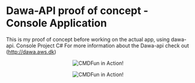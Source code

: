 # Dawa-API proof of concept - Console Application
This is my proof of concept before working on the actual app, using dawa-api. Console Project C#
For more information about the Dawa-api check out (http://dawa.aws.dk)

<p align="center">
  <img alt="CMDFun in Action!" src="http://www.presentations.co.uk/wp-content/uploads/2012/10/Proof-of-Concept-300x178.jpg">
</p>

<p align="center">
  <img alt="CMDFun in Action!" src="https://i.imgur.com/zFOCp.png">
</p>
